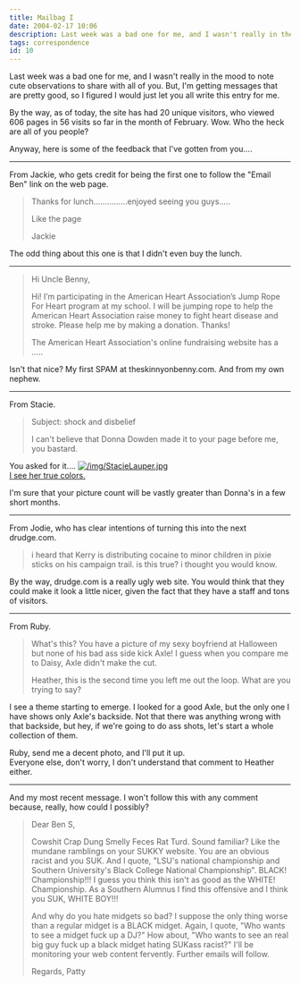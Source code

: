 ```yaml
---
title: Mailbag I
date: 2004-02-17 10:06
description: Last week was a bad one for me, and I wasn't really in the mood to note cute observations to share with all of you.  But, I'm getting messages that are pretty good, so I figured I would just let you all write this entry for me.
tags: correspondence
id: 10
---
```

Last week was a bad one for me, and I wasn't really in the mood to note cute observations to share with all of you.  But, I'm getting messages that are pretty good, so I figured I would just let you all write this entry for me.

By the way, as of today, the site has had 20 unique visitors, who viewed 606 pages in 56 visits so far in the month of February.  Wow.  Who the heck are all of you people?

Anyway, here is some of the feedback that I've gotten from you....

*****


From Jackie, who gets credit for being the first one to follow the "Email Ben" link on the web page.
<blockquote>
Thanks for lunch...............enjoyed seeing you guys.....
 
Like the page
 
Jackie
</blockquote>

The odd thing about this one is that I didn't even buy the lunch.

*****
<blockquote>
Hi Uncle Benny,

Hi! I’m participating in the American Heart Association’s Jump Rope For Heart program at my school. I will be jumping rope to help the American Heart Association raise money to fight heart disease and stroke. Please help me by making a donation. Thanks!

The American Heart Association's online fundraising website has a .....
</blockquote>
Isn't that nice?  My first SPAM at theskinnyonbenny.com.  And from my own nephew.

*****
From Stacie.
<blockquote>
Subject:  shock and disbelief

I can't believe that Donna Dowden made it to your page before me, you bastard.
</blockquote>

You asked for it....
<a class="lightview alignright" href="/img/StacieLauper.jpg" data-lightview-caption="I see her true colors." data-lightview-group="group1" style="width:350px;"><img src="/img/StacieLauper.jpg" alt="/img/StacieLauper.jpg"><br><span class="caption">I see her true colors.</span></a>

I'm sure that your picture count will be vastly greater than Donna's in a few short months.

*****
From Jodie, who has clear intentions of turning this into the next drudge.com.
<blockquote>
i heard that Kerry is distributing cocaine to minor children in pixie sticks on his campaign trail.  is this true?  i thought you would know.
</blockquote>
By the way, drudge.com is a really ugly web site.  You would think that they could make it look a little nicer, given the fact that they have a staff and tons of visitors.

*****
From Ruby.
<blockquote>
What's this? You have a picture of my sexy boyfriend at Halloween but none of his bad ass side kick Axle! I guess when you compare me to Daisy, Axle didn't make the cut.

Heather, this is the second time you left me out the loop. What are you trying to say?
</blockquote>
I see a theme starting to emerge.  I looked for a good Axle, but the only one I have shows only Axle's backside.  Not that there was anything wrong with that backside, but hey, if we're going to do ass shots, let's start a whole collection of them.

Ruby, send me a decent photo, and I'll put it up.  
Everyone else, don't worry, I don't understand that comment to Heather either.

*****
And my most recent message.  I won't follow this with any comment because, really, how could I possibly?
<blockquote>
Dear Ben S,

Cowshit Crap Dung Smelly Feces Rat Turd. Sound familiar? Like the mundane
ramblings on your SUKKY website. You are an obvious racist and you SUK.
And I quote, "LSU's national championship and Southern University's Black
College National Championship". BLACK! Championship!!! I guess you think
this isn't as good as the WHITE! Championship. As a Southern Alumnus I find
this offensive and I think you SUK, WHITE BOY!!!

And why do you hate midgets so bad? I suppose the only thing worse than a
regular midget is a BLACK midget. Again, I quote, "Who wants to see a
midget fuck up a DJ?" How about, "Who wants to see an real big guy fuck up
a black midget hating SUKass racist?" I'll be monitoring your web content
fervently. Further emails will follow.

Regards,
Patty
</blockquote>

